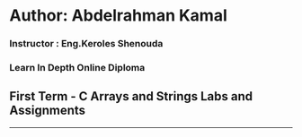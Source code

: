 # Author: Abdelrahman Kamal

### Instructor : Eng.Keroles Shenouda
### Learn In Depth Online Diploma
## First Term - C Arrays and Strings Labs and Assignments
__________________________________________________________________


